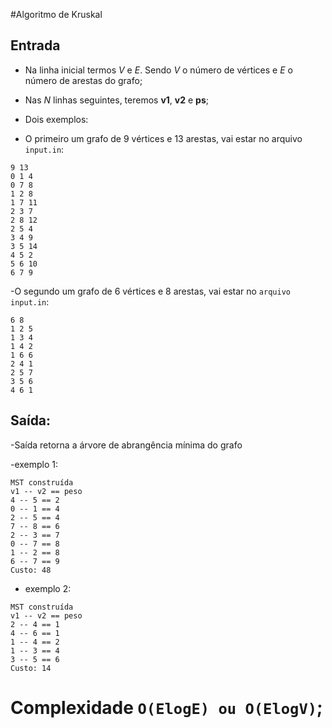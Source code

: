 #Algoritmo de Kruskal 

## Entrada
- Na linha inicial termos *V* e *E*. Sendo *V* o número de vértices e *E* o número de arestas do grafo;
- Nas *N* linhas seguintes, teremos **v1**, **v2** e **ps**;

- Dois exemplos:

- O primeiro um grafo de 9 vértices e 13 arestas, vai estar no arquivo `input.in`:

```
9 13
0 1 4
0 7 8
1 2 8
1 7 11
2 3 7
2 8 12
2 5 4
3 4 9
3 5 14
4 5 2
5 6 10
6 7 9
```
-O segundo um grafo de 6 vértices e 8 arestas, vai estar no `arquivo input.in`:

```
6 8
1 2 5
1 3 4
1 4 2
1 6 6
2 4 1
2 5 7
3 5 6
4 6 1
```

## Saída:

-Saída retorna a árvore de abrangência mínima do grafo 

-exemplo 1:
```
MST construída
v1 -- v2 == peso
4 -- 5 == 2
0 -- 1 == 4
2 -- 5 == 4
7 -- 8 == 6
2 -- 3 == 7
0 -- 7 == 8
1 -- 2 == 8
6 -- 7 == 9
Custo: 48
```
- exemplo 2:

```
MST construída
v1 -- v2 == peso
2 -- 4 == 1
4 -- 6 == 1
1 -- 4 == 2
1 -- 3 == 4
3 -- 5 == 6
Custo: 14
```
# Complexidade `O(ElogE) ou O(ElogV)`;
